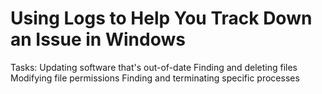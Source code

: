 # Using Logs to Help You Track Down an Issue in Windows

Tasks:
Updating software that's out-of-date
Finding and deleting files
Modifying file permissions
Finding and terminating specific processes